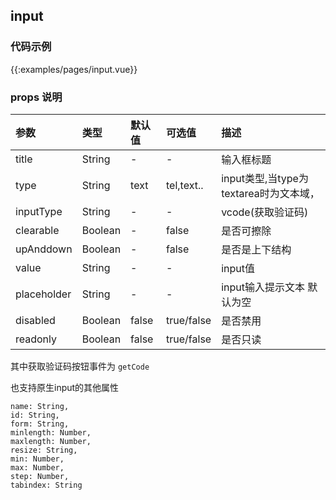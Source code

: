 ## input
### 代码示例

{{:examples/pages/input.vue}}

### props 说明

| 参数      |类型| 默认值    | 可选值|描述    | 
|:-------- | :--------|:--------  |:--------|:---------|
|title|String|-|-|输入框标题|
|type|String|text|tel,text..|input类型,当type为textarea时为文本域，|
|inputType|String|-|-|vcode(获取验证码)|
|clearable|Boolean|-|false|是否可擦除|
|upAnddown|Boolean|-|false|是否是上下结构|
|value|String|-|-|input值|
|placeholder|String|-|-|input输入提示文本 默认为空| 
|disabled|Boolean|false|true/false|是否禁用| 
|readonly|Boolean|false|true/false|是否只读| 
 
其中获取验证码按钮事件为 `getCode`

也支持原生input的其他属性
```
name: String,
id: String,
form: String,
minlength: Number,
maxlength: Number,
resize: String,
min: Number,
max: Number,
step: Number,
tabindex: String
```
